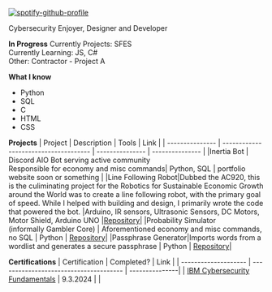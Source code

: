 
[![spotify-github-profile](https://spotify-github-profile.kittinanx.com/api/view?uid=31qr5plncm2v3ncdynjrdjqhp2vu&cover_image=true&theme=natemoo-re&show_offline=true&background_color=121212&interchange=false&bar_color=53b14f&bar_color_cover=false)](https://spotify-github-profile.kittinanx.com/api/view?uid=31qr5plncm2v3ncdynjrdjqhp2vu&redirect=true)

Cybersecurity Enjoyer, Designer and Developer

**In Progress**
Currently Projects: SFES
<br/>
Currently Learning: JS, C#
<br/>
Other:
Contractor - Project A

**What I know**
- Python
- SQL
- C
- HTML
- CSS

**Projects**
|     Project     |                 Description                |     Tools       |      Link       |
| --------------- | ------------------------------------- | --------------- | --------------- |
|Inertia Bot | Discord AIO Bot serving active community<br>Responsible for economy and misc commands| Python, SQL | portfolio website soon or something | 
|Line Following Robot|Dubbed the AC920, this is the culiminating project for the Robotics for Sustainable Economic Growth around the World was to create a line following robot, with the primary goal of speed. While I helped with building and design, I primarily wrote the code that powered the bot. |Arduino, IR sensors, Ultrasonic Sensors, DC Motors, Motor Shield, Arduino UNO |[Repository](https://github.com/Cubxfy/line-following-bot)|
|Probability Simulator<br />(informally Gambler Core) | Aforementioned economy and misc commands, no SQL | Python | [Repository](https://github.com/Cubxfy/Probability-Simulator)|
|Passphrase Generator|Imports words from a wordlist and generates a secure passphrase | Python | [Repository](https://github.com/Cubxfy/Passphrase-Generator)|



**Certifications**
|     Certification     |               Completed?               |     Link       |
| --------------------  | -------------------------------------- | ---------------| 
| [IBM Cybersecurity Fundamentals](https://www.ibm.com/training/badge/cybersecurity-fundamentals)   |               9.3.2024         |            | 


